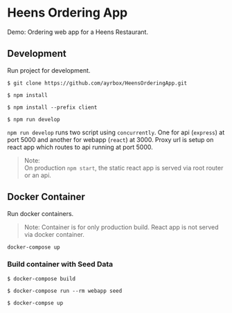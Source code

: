 # Heens Ordering App

Demo: Ordering web app for a Heens Restaurant.


## Development

Run project for development.

```shell
$ git clone https://github.com/ayrbox/HeensOrderingApp.git

$ npm install

$ npm install --prefix client

$ npm run develop
```

`npm run develop` runs two script using `concurrently`. One for api (`express`) at port 5000 and another for webapp (`react`) at 3000. Proxy url is setup on react app which routes to api running at port 5000.

> Note:  
> On production `npm start`, the static react app is served via root router or an api.

## Docker Container

Run docker containers.

> Note: Container is for only production build. React app is not served via docker container.

```shell
docker-compose up
```

### Build container with Seed Data
```shell
$ docker-compose build

$ docker-compose run --rm webapp seed

$ docker-compse up
```
